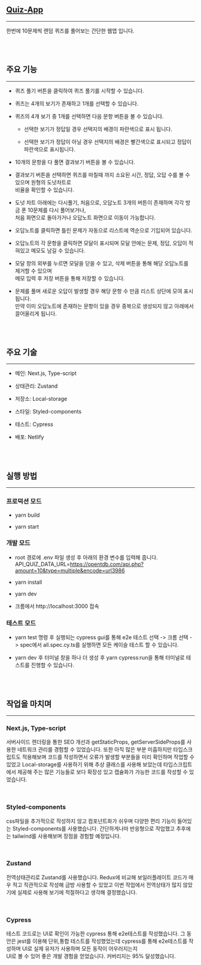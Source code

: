 ## [Quiz-App](https://quizquizapp.netlify.app)

---

한번에 10문제씩 랜덤 퀴즈를 풀어보는 간단한 웹앱 입니다.

<br/><br/>

## 주요 기능

---

- 퀴즈 풀기 버튼을 클릭하여 퀴즈 풀기를 시작할 수 있습니다.

- 퀴즈는 4개의 보기가 존재하고 1개를 선택할 수 있습니다.

- 퀴즈의 4개 보기 중 1개를 선택하면 다음 문항 버튼을 볼 수 있습니다.

  - 선택한 보기가 정답일 경우 선택지의 배경이 파란색으로 표시 됩니다.

  - 선택한 보기가 정답이 아닐 경우 선택지의 배경은 빨간색으로 표시되고 정답이 파란색으로 표시됩니다.

- 10개의 문항을 다 풀면 결과보기 버튼을 볼 수 있습니다.

- 결과보기 버튼을 선택하면 퀴즈를 마칠때 까지 소요된 시간, 정답, 오답 수를 볼 수 있으며 원형의 도넛차트로  
  비율을 확인할 수 있습니다.

- 도넛 차트 아래에는 다시풀기, 처음으로, 오답노트 3개의 버튼이 존재하며 각각 방금 푼 10문제를 다시 풀어보거나,  
  처음 화면으로 돌아가거나 오답노트 화면으로 이동이 가능합니다.

- 오답노트를 클릭하면 틀린 문제가 자동으로 리스트에 역순으로 기입되어 있습니다.

- 오답노트의 각 문항을 클릭하면 모달이 표시되며 모달 안에는 문제, 정답, 오답이 적혀있고 메모도 남길 수 있습니다.

- 모달 창의 외부를 누르면 모달을 닫을 수 있고, 삭제 버튼을 통해 해당 오답노트를 제거할 수 있으며  
  메모 입력 후 저장 버튼을 통해 저장할 수 있습니다.

- 문제를 풀며 새로운 오답이 발생할 경우 해당 문항 수 만큼 리스트 상단에 모여 표시 됩니다.  
  만약 이미 오답노트에 존재하는 문항이 있을 경우 중복으로 생성되지 않고 아래에서 끌어올리게 됩니다.

</br><br/>

## 주요 기술

---

- 메인: Next.js, Type-script

- 상태관리: Zustand

- 저장소: Local-storage

- 스타일: Styled-components

- 테스트: Cypress

- 배포: Netlify

</br><br/>

## 실행 방법

---

### 프로덕션 모드

- yarn build

- yarn start

### 개발 모드

- root 경로에 .env 파일 생성 후 아래의 환경 변수를 입력해 줍니다.  
  API_QUIZ_DATA_URL=https://opentdb.com/api.php?amount=10&type=multiple&encode=url3986

- yarn install

- yarn dev

- 크롬에서 http://localhost:3000 접속

### 테스트 모드

- yarn test 명령 후 실행되는 cypress gui를 통해 e2e 테스트 선택 -> 크롬 선택 -> spec에서 all.spec.cy.ts를 실행하면 모든 케이슬 테스트 할 수 있습니다.

- yarn dev 후 터미널 창을 하나 더 생성 후 yarn cypress:run을 통해 터미널로 테스트를 진행할 수 있습니다.

</br></br>

## 작업을 마치며

---

### Next.js, Type-script

서버사이드 렌더링을 통한 SEO 개선과 getStaticProps, getServerSideProps를 사용한 네트워크 관리를 경험할 수 있었습니다.
또한 아직 많은 부분 미흡하지만 타입스크립트도 적용해보며 코드를 작성하면서 오류가 발생할 부분들을 미리 확인하며 작업할 수 있었고 Local-storage를 사용하기 위해 추상 클래스를 사용해 보았는데 타입스크립트에서 제공해 주는 많은 기능들로 보다 확장성 있고 캡슐화가 가능한 코드를 작성할 수 있었습니다.

</br>

### Styled-components

css파일을 추가적으로 작성하지 않고 컴포넌트화가 쉬우며 다양한 편리 기능이 들어있는 Styled-components를 사용했습니다.
간단하게나마 반응형으로 작업했고 추후에는 tailwind를 사용해보며 장점을 경험할 예정입니다.

</br>

### Zustand

전역상태관리로 Zustand를 사용했습니다. Redux에 비교해 보일러플레이트 코드가 매우 적고 직관적으로 작성해 금방 사용할 수 있었고 이번 작업에서 전역상태가 많지 않았기에 실제로 사용해 보기에 적절하다고 생각해 결정했습니다.

</br>

### Cypress

테스트 코드로는 UI로 확인이 가능한 cypress 통해 e2e테스트를 작성했습니다.
그 동안은 jest를 이용해 단위,통합 테스트를 작성했었는데 cypress를 통해 e2e테스트를 작성하며 UI로 실제 유저가 사용하며 모든 동작이 어우러지는지  
UI로 볼 수 있어 좋은 개발 경험을 얻었습니다. 커버리지는 95% 달성했습니다.
